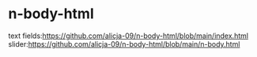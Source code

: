 # n-body-html

text fields:https://github.com/alicja-09/n-body-html/blob/main/index.html
slider:https://github.com/alicja-09/n-body-html/blob/main/n-body.html
